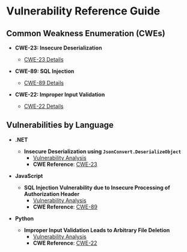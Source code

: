 # Vulnerability Reference Guide

## Common Weakness Enumeration (CWEs)

- **CWE-23: Insecure Deserialization**
  - [CWE-23 Details](https://cwe.mitre.org/data/definitions/23.html)

- **CWE-89: SQL Injection**
  - [CWE-89 Details](https://cwe.mitre.org/data/definitions/89.html)

- **CWE-22: Improper Input Validation**
  - [CWE-22 Details](https://cwe.mitre.org/data/definitions/22.html)

## Vulnerabilities by Language

- **.NET**
  - **Insecure Deserialization using `JsonConvert.DeserializeObject`**
    - [Vulnerability Analysis](.NET/Deserialisation/JsonConvert-Deserialisation.md)
    - **CWE Reference**: [CWE-23](https://cwe.mitre.org/data/definitions/23.html)

- **JavaScript**
  - **SQL Injection Vulnerability due to Insecure Processing of Authorization Header**
    - [Vulnerability Analysis](JavaScript/anything-llm-vulnerabilities.md)
    - **CWE Reference**: [CWE-89](https://cwe.mitre.org/data/definitions/89.html)

- **Python**
  - **Improper Input Validation Leads to Arbitrary File Deletion**
    - [Vulnerability Analysis](Python/anything-llm.md)
    - **CWE Reference**: [CWE-22](https://cwe.mitre.org/data/definitions/22.html)
